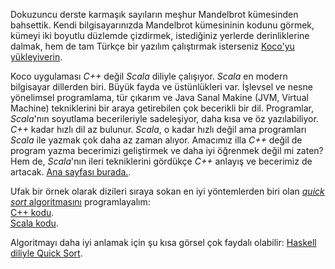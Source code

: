 Dokuzuncu derste karmaşık sayıların meşhur Mandelbrot kümesinden bahsettik. Kendi bilgisayarınızda Mandelbrot kümesininin kodunu görmek, kümeyi iki boyutlu düzlemde çizdirmek, istediğiniz yerlerde derinliklerine dalmak, hem de tam Türkçe bir yazılım çalıştırmak isterseniz [Koco'yu yükleyiverin](https://sites.google.com/view/koco-surum).   

Koco uygulaması *C++* değil *Scala* diliyle çalışıyor. *Scala* en modern bilgisayar dillerden biri. Büyük fayda ve üstünlükleri var. İşlevsel ve nesne yönelimsel programlama, tür çıkarım ve Java Sanal Makine (JVM, Virtual Machine) tekniklerini bir araya getirebilen çok becerikli bir dil. Programlar, *Scala*'nın soyutlama becerileriyle sadeleşiyor, daha kısa ve öz yazılabiliyor. *C++* kadar hızlı dil az bulunur. *Scala*, o kadar hızlı değil ama programları *Scala* ile yazmak çok daha az zaman alıyor. Amacımız illa *C++* değil de program yazma becerimizi geliştirmek ve daha iyi öğrenmek değil mi zaten? Hem de, *Scala*'nın ileri tekniklerini gördükçe *C++* anlayış ve becerimiz de artacak. [Ana sayfası burada.](https://scala-lang.org).  

Ufak bir örnek olarak dizileri sıraya sokan en iyi yöntemlerden biri olan [*quick sort* algoritmasını](https://en.m.wikipedia.org/wiki/Quicksort) programlayalım:  
[C++ kodu](https://onlinegdb.com/CKvmETRyJ).   
[Scala kodu](https://scastie.scala-lang.org/kocoyla/eTdUJUd8SsCGsCyhYEMJww). 

Algoritmayı daha iyi anlamak için şu kısa görsel çok faydalı olabilir: [Haskell diliyle Quick Sort](https://youtu.be/OKc2hAmMOY4?si=FRQC07Jwz8UyVaeO).  
